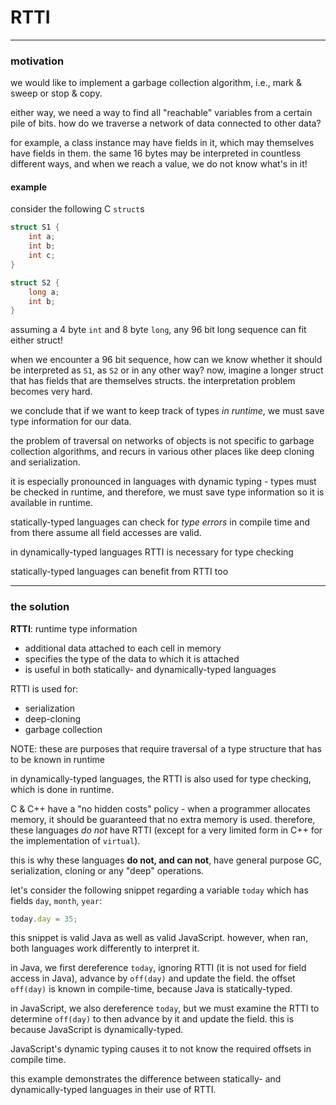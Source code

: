 # RTTI

---



### motivation

we would like to implement a garbage collection algorithm, i.e., mark & sweep or stop & copy.

either way, we need a way to find all "reachable" variables from a certain pile of bits. how do we traverse a network of
data connected to other data? 

<!--vert-->
for example, a class instance may have fields in it, which may themselves have fields in them.
the same 16 bytes may be interpreted in countless different ways, and when we reach a value, we do not know what's in it!

<!--vert-->
#### example
consider the following C `struct`s
```C
struct S1 {
    int a;
    int b;
    int c;
}
```
```C
struct S2 {
    long a;
    int b;
}
```
assuming a 4 byte `int` and 8 byte `long`, any 96 bit long sequence can fit either struct!
<!--vert-->
when we encounter a 96 bit sequence, how can we know whether it should be interpreted as `S1`, as `S2` or in any other way?
now, imagine a longer struct that has fields that are themselves structs. the interpretation problem becomes very hard.

we conclude that if we want to keep track of types *in runtime*, we must save type information for our data.
<!--vert-->
the problem of traversal on networks of objects is not specific to garbage collection algorithms, and recurs in various other places like deep cloning and serialization.

it is especially pronounced in languages with dynamic typing - types must be checked in runtime, and therefore, we must save type information so it is available in runtime.
<!--vert-->
statically-typed languages can check for *type errors* in compile time and from there assume all field accesses are valid.

in dynamically-typed languages RTTI is necessary for type checking

statically-typed languages can benefit from RTTI too

---

### the solution
<!--vert-->
**RTTI**: runtime type information
- additional data attached to each cell in memory
- specifies the type of the data to which it is attached
- is useful in both statically- and dynamically-typed languages
<!--vert-->
RTTI is used for:

* serialization
* deep-cloning
* garbage collection

NOTE: these are purposes that require traversal of a type structure that has to be known in runtime

in dynamically-typed languages, the RTTI is also used for type checking, which is done in runtime.

<!--vert-->
C & C++ have a "no hidden costs" policy - when a programmer allocates memory, it should be guaranteed that no extra memory is used.
therefore, these languages *do not* have RTTI (except for a very limited form in C++ for the implementation of `virtual`).
 
this is why these languages **do not, and can not**, have general purpose GC, serialization, cloning or any "deep" operations.
 
<!--vert-->
let's consider the following snippet regarding a variable `today` which has fields `day`, `month`, `year`:
```javascript
today.day = 35;
```
this snippet is valid Java as well as valid JavaScript. however, when ran, both languages work differently to interpret it.
<!--vert-->
in Java, we first dereference `today`, ignoring RTTI (it is not used for field access in Java), advance by `off(day)` and update the field.
the offset `off(day)` is known in compile-time, because Java is statically-typed.

in JavaScript, we also dereference `today`, but we must examine the RTTI to determine `off(day)` to then advance by it and update the field.
this is because JavaScript is dynamically-typed.

<!--vert-->
JavaScript's dynamic typing causes it to not know the required offsets in compile time. 

this example demonstrates the difference between statically- and dynamically-typed languages in their use of RTTI.

